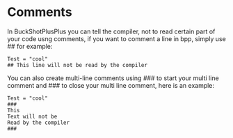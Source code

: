 # Comments

In BuckShotPlusPlus you can tell the compiler, not to read certain part of your code usng comments, if you want to comment a line in bpp, simply use ## for example:

```
Test = "cool"
## This line will not be read by the compiler
```

You can also create multi-line comments using ### to start your multi line comment and ### to close your multi line comment, here is an example:

```
Test = "cool"
###
This
Text will not be
Read by the compiler
###
```
